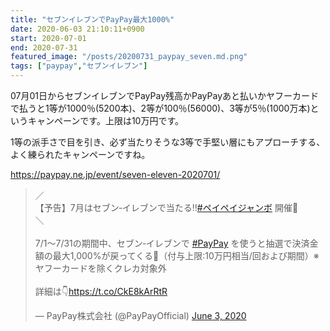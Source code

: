 ```yaml
---
title: "セブンイレブンでPayPay最大1000%"
date: 2020-06-03 21:10:11+0900
start: 2020-07-01
end: 2020-07-31
featured_image: "/posts/20200731_paypay_seven.md.png"
tags: ["paypay","セブンイレブン"]
---
```

07月01日からセブンイレブンでPayPay残高かPayPayあと払いかヤフーカードで払うと1等が1000％(5200本)、2等が100％(56000)、3等が5％(1000万本)というキャンペーンです。上限は10万円です。

1等の派手さで目を引き、必ず当たりそうな3等で手堅い層にもアプローチする、よく練られたキャンペーンですね。

https://paypay.ne.jp/event/seven-eleven-2020701/

<blockquote class="twitter-tweet"><p lang="ja" dir="ltr">／<br>【予告】7月はセブン‐イレブンで当たる‼️<a href="https://twitter.com/hashtag/%E3%83%9A%E3%82%A4%E3%83%9A%E3%82%A4%E3%82%B8%E3%83%A3%E3%83%B3%E3%83%9C?src=hash&amp;ref_src=twsrc%5Etfw">#ペイペイジャンボ</a> 開催🎉<br>＼<br><br>7/1～7/31の期間中、セブン‐イレブンで <a href="https://twitter.com/hashtag/PayPay?src=hash&amp;ref_src=twsrc%5Etfw">#PayPay</a> を使うと抽選で決済金額の最大1,000%が戻ってくる🤩（付与上限:10万円相当/回および期間）※ヤフーカードを除くクレカ対象外<br><br>詳細は👇<a href="https://t.co/CkE8kArRtR">https://t.co/CkE8kArRtR</a></p>&mdash; PayPay株式会社 (@PayPayOfficial) <a href="https://twitter.com/PayPayOfficial/status/1268114660818972672?ref_src=twsrc%5Etfw">June 3, 2020</a></blockquote> <script async src="https://platform.twitter.com/widgets.js" charset="utf-8"></script>

